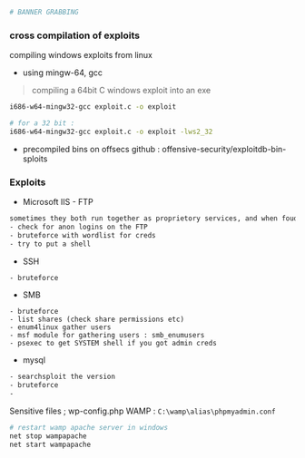 
```bash
# BANNER GRABBING

```


### cross compilation of exploits
compiling windows exploits from linux 
- using mingw-64, gcc
>compiling a 64bit C windows exploit into an exe
```bash
i686-w64-mingw32-gcc exploit.c -o exploit

# for a 32 bit :
i686-w64-mingw32-gcc exploit.c -o exploit -lws2_32
```
- precompiled bins on offsecs github : offensive-security/exploitdb-bin-sploits

### Exploits 
- Microsoft IIS - FTP
```bash
sometimes they both run together as proprietory services, and when foudn running together it means they are linked/intertwined
- check for anon logins on the FTP
- bruteforce with wordlist for creds 
- try to put a shell
```

- SSH
```bash
- bruteforce
```

- SMB
```
- bruteforce 
- list shares (check share permissions etc)
- enum4linux gather users 
- msf module for gathering users : smb_enumusers
- psexec to get SYSTEM shell if you got admin creds
```

- mysql 
```bash
- searchsploit the version 
- bruteforce
- 
```

Sensitive files ; wp-config.php
WAMP : `C:\wamp\alias\phpmyadmin.conf`
```bash
# restart wamp apache server in windows
net stop wampapache
net start wampapache
```